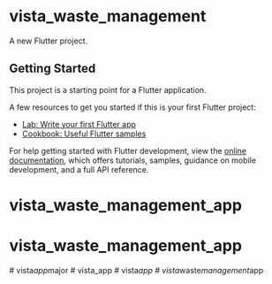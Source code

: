 # vista_waste_management

A new Flutter project.

## Getting Started

This project is a starting point for a Flutter application.

A few resources to get you started if this is your first Flutter project:

- [Lab: Write your first Flutter app](https://docs.flutter.dev/get-started/codelab)
- [Cookbook: Useful Flutter samples](https://docs.flutter.dev/cookbook)

For help getting started with Flutter development, view the
[online documentation](https://docs.flutter.dev/), which offers tutorials,
samples, guidance on mobile development, and a full API reference.
# vista_waste_management_app
# vista_waste_management_app
#   v i s t a _ a p p _ m a j o r  
 # vista_app
#   v i s t a _ a p p  
 #   v i s t a _ w a s t e _ m a n a g e m e n t _ a p p  
 